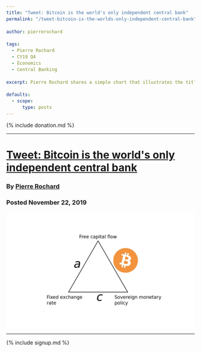 ```yaml
---
title: "Tweet: Bitcoin is the world's only independent central bank"
permalink: "/tweet-bitcoin-is-the-worlds-only-independent-central-bank" 

author: pierrerochard

tags:
  - Pierre Rochard
  - CY19 Q4
  - Economics
  - Central Banking

excerpt: Pierre Rochard shares a simple chart that illustrates the title. Posted November 22, 2019.

defaults:
  - scope:
      type: posts
---
```


{% include donation.md %}

***

# [Tweet: Bitcoin is the world's only independent central bank](https://twitter.com/pierre_rochard/status/1198010235266441220)
### By [Pierre Rochard](https://twitter.com/pierre_rochard)
### Posted November 22, 2019

![](/assets/images/cy19/cy19m11/pr1.png)

***

{% include signup.md %}
